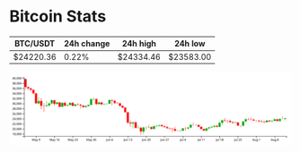 # Bitcoin Stats

BTC/USDT|24h change|24h high|24h low|
|---|---|---|---|
|$24220.36|0.22%|$24334.46|$23583.00|

<img src="./chart.svg">
